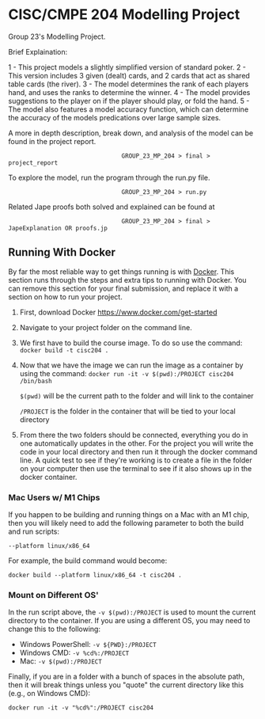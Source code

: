 # CISC/CMPE 204 Modelling Project

Group 23's Modelling Project.

Brief Explaination: 

1 - This project models a slightly simplified version of standard poker. 
2 - This version includes 3 given (dealt) cards, and 2 cards that act as shared table cards (the river).
3 - The model determines the rank of each players hand, and uses the ranks to determine the winner.
4 - The model provides suggestions to the player on if the player should play, or fold the hand.
5 - The model also features a model accuracy function, which can determine the accuracy of the models predications over large sample sizes.

A more in depth description, break down, and analysis of the model can be found in the project report. 

                                    GROUP_23_MP_204 > final > project_report

To explore the model, run the program through the run.py file.

                                    GROUP_23_MP_204 > run.py

Related Jape proofs both solved and explained can be found at

                                    GROUP_23_MP_204 > final > JapeExplanation OR proofs.jp







## Running With Docker

By far the most reliable way to get things running is with [Docker](https://www.docker.com). This section runs through the steps and extra tips to running with Docker. You can remove this section for your final submission, and replace it with a section on how to run your project.

1. First, download Docker https://www.docker.com/get-started

2. Navigate to your project folder on the command line.

3. We first have to build the course image. To do so use the command:
`docker build -t cisc204 .`

4. Now that we have the image we can run the image as a container by using the command: `docker run -it -v $(pwd):/PROJECT cisc204 /bin/bash`

    `$(pwd)` will be the current path to the folder and will link to the container

    `/PROJECT` is the folder in the container that will be tied to your local directory

5. From there the two folders should be connected, everything you do in one automatically updates in the other. For the project you will write the code in your local directory and then run it through the docker command line. A quick test to see if they're working is to create a file in the folder on your computer then use the terminal to see if it also shows up in the docker container.

### Mac Users w/ M1 Chips

If you happen to be building and running things on a Mac with an M1 chip, then you will likely need to add the following parameter to both the build and run scripts:

```
--platform linux/x86_64
```

For example, the build command would become:

```
docker build --platform linux/x86_64 -t cisc204 .
```

### Mount on Different OS'

In the run script above, the `-v $(pwd):/PROJECT` is used to mount the current directory to the container. If you are using a different OS, you may need to change this to the following:

- Windows PowerShell: `-v ${PWD}:/PROJECT`
- Windows CMD: `-v %cd%:/PROJECT`
- Mac: `-v $(pwd):/PROJECT`

Finally, if you are in a folder with a bunch of spaces in the absolute path, then it will break things unless you "quote" the current directory like this (e.g., on Windows CMD):

```
docker run -it -v "%cd%":/PROJECT cisc204
```
